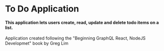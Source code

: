 
# To Do Application

#### This application lets users create, read, update and delete todo items on a list. 

Application created following the "Beginning GraphQL React, NodeJS Developmet" book by Greg Lim

